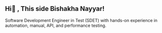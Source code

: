## Hi👋 , This side Bishakha Nayyar!
Software Development Engineer in Test (SDET) with hands-on experience in automation, manual, API, and performance testing.

<!--
**Bishakha23/Bishakha23** is a ✨  ✨ repository because its `README.md` (this file) appears on your GitHub profile.

##Here are some ideas to get you started:
<img src="https://camo.githubusercontent.com/your-camo-url" alt="SDET Banner" width="100%" />

- 🔭 Technical Skills
* 

- 🌱 I’m currently learning ...
- 👯 I’m looking to collaborate on ...
- 🤔 I’m looking for help with ...
- 💬 **About Me**
   * SDET skilled in manual, automation, API, and performance testing
   * Proficient in Java, JavaScript, Selenium, Cypress, TestNG, Postman
   * Experienced with CI/CD tools like Jenkins and GitHub 
   * Strong in writing test cases, bug reports, and automation scripts
   * Passionate about building reliable and scalable QA solutions
- 📫 How to reach me: ...
- 😄 Pronouns: ...
- ⚡ Fun fact: ...
-->
